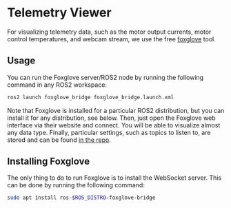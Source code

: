 # Telemetry Viewer

For visualizing telemetry data, such as the motor output currents, motor control temperatures, and webcam stream, we use the free [foxglove](https://docs.foxglove.dev/docs/connecting-to-data/frameworks/ros2/) tool.

## Usage
You can run the Foxglove server/ROS2 node by running the following command in any ROS2 workspace:
```bash
ros2 launch foxglove_bridge foxglove_bridge.launch.xml
```
Note that Foxglove is installed for a particular ROS2 distribution, but you can install it for any distribution, see below.
Then, just open the Foxglove web interface via their website and connect.
You will be able to visualize almost any data type.
Finally, particular settings, such as topics to listen to, are stored and can be found [in the repo](https://github.com/hbuurmei/asl_trunk/tree/main/asl_trunk/asl_trunk_ws/foxglove).

## Installing Foxglove
The only thing to do to run Foxglove is to install the WebSocket server. This can be done by running the following command:
```bash
sudo apt install ros-$ROS_DISTRO-foxglove-bridge
```
